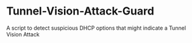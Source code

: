 # Tunnel-Vision-Attack-Guard
A script to detect suspicious DHCP options that might indicate a Tunnel Vision Attack
